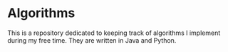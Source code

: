 # Algorithms
This is a repository dedicated to keeping track of algorithms I implement during my free time. They are written in Java and Python.
